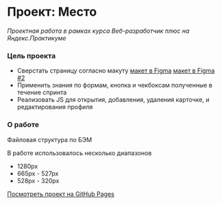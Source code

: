 # Проект: Место

_Проектная работа в рамках курса Веб-разработчик плюс на Яндекс.Практикуме_

### Цель проекта

- Сверстать страницу согласно
  макуту  [макет в Figma](https://www.figma.com/file/2cn9N9jSkmxD84oJik7xL7/JavaScript.-Sprint-4?node-id=0%3A1) [макет в Figma #2](https://www.figma.com/file/bjyvbKKJN2naO0ucURl2Z0/JavaScript.-Sprint-5?node-id=0%3A1)
- Применить знания по формам, кнопка и чекбоксам полученные в течение спринта
- Реализовать JS для открытия, добавления, удаления карточке, и редактирования профиля

### О работе

Файловая структура по БЭМ

В работе использовалось несколько диапазонов

- 1280px
- 665px - 527px
- 528px - 320px

[Посмотреть проект на GitHub Pages](https://den661.github.io/mesto-project/)

